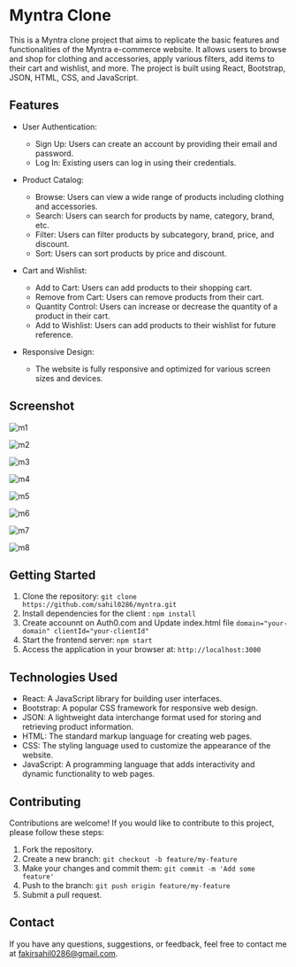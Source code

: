 # Myntra Clone

This is a Myntra clone project that aims to replicate the basic features and functionalities of the Myntra e-commerce website. It allows users to browse and shop for clothing and accessories, apply various filters, add items to their cart and wishlist, and more. The project is built using React, Bootstrap, JSON, HTML, CSS, and JavaScript.

## Features

- User Authentication:
  - Sign Up: Users can create an account by providing their email and password.
  - Log In: Existing users can log in using their credentials.

- Product Catalog:
  - Browse: Users can view a wide range of products including clothing and accessories.
  - Search: Users can search for products by name, category, brand, etc.
  - Filter: Users can filter products by subcategory, brand, price, and discount.
  - Sort: Users can sort products by price and discount.

- Cart and Wishlist:
  - Add to Cart: Users can add products to their shopping cart.
  - Remove from Cart: Users can remove products from their cart.
  - Quantity Control: Users can increase or decrease the quantity of a product in their cart.
  - Add to Wishlist: Users can add products to their wishlist for future reference.

- Responsive Design:
  - The website is fully responsive and optimized for various screen sizes and devices.

## Screenshot

![m1](https://github.com/sahil0286/myntra/assets/119412630/80ee233a-524d-4e1e-81bb-5b63f918c0cc)

![m2](https://github.com/sahil0286/myntra/assets/119412630/c4b2ad8c-9bb1-4cf8-8107-6853c5cd5390)

![m3](https://github.com/sahil0286/myntra/assets/119412630/85809758-f5b2-4d3e-89aa-261ffa190d9c)

![m4](https://github.com/sahil0286/myntra/assets/119412630/f589a9cc-57b5-4eca-9b4f-e5a59c8c5ea8)

![m5](https://github.com/sahil0286/myntra/assets/119412630/f43bf819-2922-4fdb-a333-2555f0276e88)

![m6](https://github.com/sahil0286/myntra/assets/119412630/c23b03bd-13a3-4347-9b60-92550413152f)

![m7](https://github.com/sahil0286/myntra/assets/119412630/49923624-47d6-4404-9b88-6fc6f6e2f29b)

![m8](https://github.com/sahil0286/myntra/assets/119412630/67191dfb-c890-4a74-afe6-78366872a69c)

## Getting Started

1. Clone the repository: `git clone https://github.com/sahil0286/myntra.git`
2. Install dependencies for the client : `npm install`
3. Create accounnt on Auth0.com and Update index.html file ` domain="your-domain" clientId="your-clientId" `
4. Start the frontend server: `npm start`
5. Access the application in your browser at: `http://localhost:3000`

## Technologies Used

- React: A JavaScript library for building user interfaces.
- Bootstrap: A popular CSS framework for responsive web design.
- JSON: A lightweight data interchange format used for storing and retrieving product information.
- HTML: The standard markup language for creating web pages.
- CSS: The styling language used to customize the appearance of the website.
- JavaScript: A programming language that adds interactivity and dynamic functionality to web pages.

## Contributing

Contributions are welcome! If you would like to contribute to this project, please follow these steps:

1. Fork the repository.
2. Create a new branch: `git checkout -b feature/my-feature`
3. Make your changes and commit them: `git commit -m 'Add some feature'`
4. Push to the branch: `git push origin feature/my-feature`
5. Submit a pull request.

## Contact

If you have any questions, suggestions, or feedback, feel free to contact me at [fakirsahil0286@gmail.com](mailto:fakirsahil0286@gmail.com).
